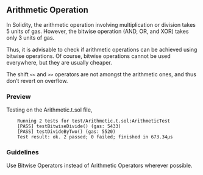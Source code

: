 ## Arithmetic Operation

In Solidity, the arithmetic operation involving multiplication or division takes 5 units of gas. However, the bitwise operation (AND, OR, and XOR) takes only 3 units of gas.

Thus, it is advisable to check if arithmetic operations can be achieved using bitwise operations. Of course, bitwise operations cannot be used everywhere, but they are usually cheaper.

The shift `<<` and `>>` operators are not amongst the arithmetic ones, and thus don’t revert on overflow.

### Preview

Testing on the Arithmetic.t.sol file,

        Running 2 tests for test/Arithmetic.t.sol:ArithmeticTest
        [PASS] testBitwiseDivide() (gas: 5433)
        [PASS] testDivideByTwo() (gas: 5520)
        Test result: ok. 2 passed; 0 failed; finished in 673.34µs

### Guidelines

Use Bitwise Operators instead of Arithmetic Operators wherever possible.
